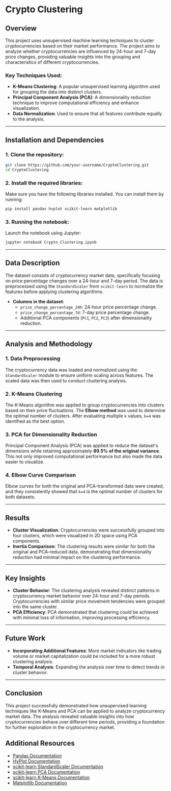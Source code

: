 
# Crypto Clustering

## Overview

This project uses unsupervised machine learning techniques to cluster cryptocurrencies based on their market performance. The project aims to analyze whether cryptocurrencies are influenced by 24-hour and 7-day price changes, providing valuable insights into the grouping and characteristics of different cryptocurrencies.

### Key Techniques Used:
- **K-Means Clustering**: A popular unsupervised learning algorithm used for grouping the data into distinct clusters.
- **Principal Component Analysis (PCA)**: A dimensionality reduction technique to improve computational efficiency and enhance visualization.
- **Data Normalization**: Used to ensure that all features contribute equally to the analysis.

---

## Installation and Dependencies

### 1. Clone the repository:

```bash
git clone https://github.com/your-username/CryptoClustering.git
cd CryptoClustering
```

### 2. Install the required libraries:
Make sure you have the following libraries installed. You can install them by running:

```bash
pip install pandas hvplot scikit-learn matplotlib
```

### 3. Running the notebook:
Launch the notebook using Jupyter:

```bash
jupyter notebook Crypto_Clustering.ipynb
```

---

## Data Description

The dataset consists of cryptocurrency market data, specifically focusing on price percentage changes over a 24-hour and 7-day period. The data is preprocessed using the `StandardScaler` from `scikit-learn` to normalize the features before applying clustering algorithms.

- **Columns in the dataset**:
  - `price_change_percentage_24h`: 24-hour price percentage change.
  - `price_change_percentage_7d`: 7-day price percentage change.
  - Additional PCA components (`PC1`, `PC2`, `PC3`) after dimensionality reduction.

---

## Analysis and Methodology

### 1. Data Preprocessing
The cryptocurrency data was loaded and normalized using the `StandardScaler` module to ensure uniform scaling across features. The scaled data was then used to conduct clustering analysis.

### 2. K-Means Clustering
The K-Means algorithm was applied to group cryptocurrencies into clusters based on their price fluctuations. The **Elbow method** was used to determine the optimal number of clusters. After evaluating multiple `k` values, `k=4` was identified as the best option.

### 3. PCA for Dimensionality Reduction
Principal Component Analysis (PCA) was applied to reduce the dataset's dimensions while retaining approximately **89.5% of the original variance**. This not only improved computational performance but also made the data easier to visualize.

### 4. Elbow Curve Comparison
Elbow curves for both the original and PCA-transformed data were created, and they consistently showed that `k=4` is the optimal number of clusters for both datasets.

---

## Results

- **Cluster Visualization**: Cryptocurrencies were successfully grouped into four clusters, which were visualized in 2D space using PCA components. 
- **Inertia Comparison**: The clustering results were similar for both the original and PCA-reduced data, demonstrating that dimensionality reduction had minimal impact on the clustering performance.

---

## Key Insights

- **Cluster Behavior**: The clustering analysis revealed distinct patterns in cryptocurrency market behavior over 24-hour and 7-day periods. Cryptocurrencies with similar price movement tendencies were grouped into the same cluster.
- **PCA Efficiency**: PCA demonstrated that clustering could be achieved with minimal loss of information, improving processing efficiency.

---

## Future Work

- **Incorporating Additional Features**: More market indicators like trading volume or market capitalization could be included for a more robust clustering analysis.
- **Temporal Analysis**: Expanding the analysis over time to detect trends in cluster behavior.

---

## Conclusion

This project successfully demonstrated how unsupervised learning techniques like K-Means and PCA can be applied to analyze cryptocurrency market data. The analysis revealed valuable insights into how cryptocurrencies behave over different time periods, providing a foundation for further exploration in the cryptocurrency market.

## Additional Resources

- [Pandas Documentation](https://pandas.pydata.org/pandas-docs/stable/)
- [HvPlot Documentation](https://hvplot.holoviz.org/)
- [scikit-learn StandardScaler Documentation](https://scikit-learn.org/stable/modules/generated/sklearn.preprocessing.StandardScaler.html)
- [scikit-learn PCA Documentation](https://scikit-learn.org/stable/modules/generated/sklearn.decomposition.PCA.html)
- [scikit-learn K-Means Documentation](https://scikit-learn.org/stable/modules/generated/sklearn.cluster.KMeans.html)
- [Matplotlib Documentation](https://matplotlib.org/stable/contents.html)
